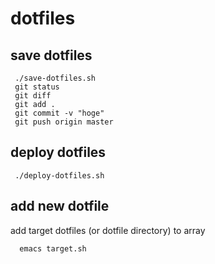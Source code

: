 # dotfiles
## save dotfiles
```
 ./save-dotfiles.sh
 git status
 git diff
 git add .
 git commit -v "hoge"
 git push origin master
```
## deploy dotfiles
```
 ./deploy-dotfiles.sh
```
## add new dotfile
add target dotfiles (or dotfile directory) to array
```
  emacs target.sh
  ```
